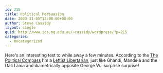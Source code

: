 ```yaml
---
id: 215
title: Political Persuasion
date: 2003-11-05T13:00:00+00:00
author: Steve Cassidy
layout: single
guid: http://www.ics.mq.edu.au/~cassidy/wordpress/?p=215
categories:
  - Uncategorized
---
```

Here's an interesting test to while away a few minutes. According to the [The Political Compass](http://politicalcompass.org/) I'm a [Leftist Libertarian](http://www.digitalronin.f2s.com/politicalcompass/questionnaire.pl?page=printable_graph&X=-4.38&Y=-4.97), just like Ghandi, Mandela and the Dali Lama and diametrically opposite George W.: surprise surprise!
